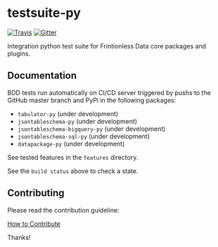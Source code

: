 # testsuite-py

[![Travis](https://img.shields.io/travis/frictionlessdata/testsuite-py/master.svg)](https://travis-ci.org/frictionlessdata/testsuite-py)
[![Gitter](https://img.shields.io/gitter/room/frictionlessdata/chat.svg)](https://gitter.im/frictionlessdata/chat)

Integration python test suite for Frintionless Data core packages and plugins.

## Documentation

BDD tests run automatically on CI/CD server triggered by pushs
to the GitHub master branch and PyPi in the following packages:
- `tabulator-py` (under development)
- `jsontableschema-py` (under development)
- `jsontableschema-bigquery-py` (under development)
- `jsontableschema-sql-py` (under development)
- `datapackage-py` (under development)

See tested features in the `features` directory.

See the `build status` above to check a state.

## Contributing

Please read the contribution guideline:

[How to Contribute](CONTRIBUTING.md)

Thanks!
